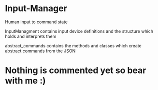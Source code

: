 # Input-Manager
Human input to command state

InputManagment contains input device definitions and the structure which holds and interprets them

abstract_commands contains the methods and classes which create abstract commands from the JSON

# Nothing is commented yet so bear with me :)
